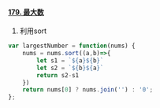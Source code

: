 #### [179. 最大数](https://leetcode-cn.com/problems/largest-number/)

1. 利用sort

```js
var largestNumber = function(nums) {
    nums = nums.sort((a,b)=>{
        let s1 = `${a}${b}`
        let s2 = `${b}${a}`
        return s2-s1
    })
    return nums[0] ? nums.join('') : '0';
};
```

